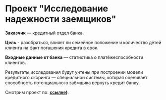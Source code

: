 # Проект "Исследование надежности заемщиков"

**Заказчик** — кредитный отдел банка.

**Цель** - разобраться, влияет ли семейное положение и количество детей клиента на факт погашения кредита в срок.

**Входные данные от банка** — статистика о платёжеспособности клиентов.

Результаты исследования будут учтены при построении модели кредитного скоринга — специальной системы, которая оценивает способность потенциального заёмщика вернуть кредит банку.


Смотрим проект по: **[ссылке]([https://github.com/Alie-in-Wonderland/data-analyst-projects/blob/e8aeac784cfff477aa9b52e40d14030169a8e4c0/%D0%98%D1%81%D1%81%D0%BB%D0%B5%D0%B4%D0%BE%D0%B2%D0%B0%D0%BD%D0%B8%D0%B5%20%D0%BD%D0%B0%D0%B4%D0%B5%D0%B6%D0%BD%D0%BE%D1%81%D1%82%D0%B8%20%D0%B7%D0%B0%D0%B5%D0%BC%D1%89%D0%B8%D0%BA%D0%BE%D0%B2/nadezhnost'%20zayemshchikov.ipynb))**.







